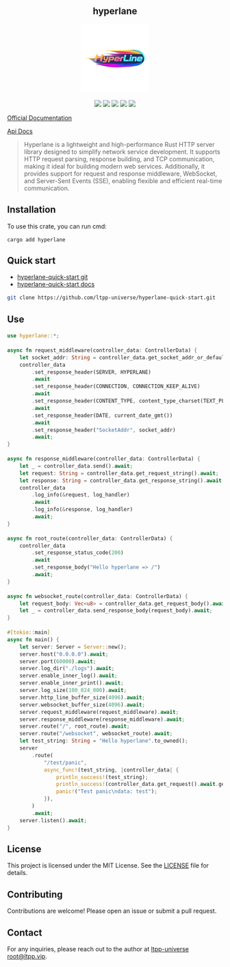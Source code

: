 <center>

## hyperlane

<img src="./img/logo.png" alt="" height="160">

[![](https://img.shields.io/crates/v/hyperlane.svg)](https://crates.io/crates/hyperlane)
[![](https://img.shields.io/crates/d/hyperlane.svg)](https://img.shields.io/crates/d/hyperlane.svg)
[![](https://docs.rs/hyperlane/badge.svg)](https://docs.rs/hyperlane)
[![](https://github.com/ltpp-universe/hyperlane/workflows/Rust/badge.svg)](https://github.com/ltpp-universe/hyperlane/actions?query=workflow:Rust)
[![](https://img.shields.io/crates/l/hyperlane.svg)](./LICENSE)

</center>

[Official Documentation](https://docs.ltpp.vip/hyperlane/)

[Api Docs](https://docs.rs/hyperlane/latest/hyperlane/)

> Hyperlane is a lightweight and high-performance Rust HTTP server library designed to simplify network service development. It supports HTTP request parsing, response building, and TCP communication, making it ideal for building modern web services. Additionally, it provides support for request and response middleware, WebSocket, and Server-Sent Events (SSE), enabling flexible and efficient real-time communication.

## Installation

To use this crate, you can run cmd:

```shell
cargo add hyperlane
```

## Quick start

- [hyperlane-quick-start git](https://github.com/ltpp-universe/hyperlane-quick-start)
- [hyperlane-quick-start docs](https://docs.ltpp.vip/hyperlane/quick-start/)

```sh
git clone https://github.com/ltpp-universe/hyperlane-quick-start.git
```

## Use

```rust
use hyperlane::*;

async fn request_middleware(controller_data: ControllerData) {
    let socket_addr: String = controller_data.get_socket_addr_or_default_string().await;
    controller_data
        .set_response_header(SERVER, HYPERLANE)
        .await
        .set_response_header(CONNECTION, CONNECTION_KEEP_ALIVE)
        .await
        .set_response_header(CONTENT_TYPE, content_type_charset(TEXT_PLAIN, UTF8))
        .await
        .set_response_header(DATE, current_date_gmt())
        .await
        .set_response_header("SocketAddr", socket_addr)
        .await;
}

async fn response_middleware(controller_data: ControllerData) {
    let _ = controller_data.send().await;
    let request: String = controller_data.get_request_string().await;
    let response: String = controller_data.get_response_string().await;
    controller_data
        .log_info(&request, log_handler)
        .await
        .log_info(&response, log_handler)
        .await;
}

async fn root_route(controller_data: ControllerData) {
    controller_data
        .set_response_status_code(200)
        .await
        .set_response_body("Hello hyperlane => /")
        .await;
}

async fn websocket_route(controller_data: ControllerData) {
    let request_body: Vec<u8> = controller_data.get_request_body().await;
    let _ = controller_data.send_response_body(request_body).await;
}

#[tokio::main]
async fn main() {
    let server: Server = Server::new();
    server.host("0.0.0.0").await;
    server.port(60000).await;
    server.log_dir("./logs").await;
    server.enable_inner_log().await;
    server.enable_inner_print().await;
    server.log_size(100_024_000).await;
    server.http_line_buffer_size(4096).await;
    server.websocket_buffer_size(4096).await;
    server.request_middleware(request_middleware).await;
    server.response_middleware(response_middleware).await;
    server.route("/", root_route).await;
    server.route("/websocket", websocket_route).await;
    let test_string: String = "Hello hyperlane".to_owned();
    server
        .route(
            "/test/panic",
            async_func!(test_string, |controller_data| {
                println_success!(test_string);
                println_success!(controller_data.get_request().await.get_string());
                panic!("Test panic\ndata: test");
            }),
        )
        .await;
    server.listen().await;
}
```

## License

This project is licensed under the MIT License. See the [LICENSE](LICENSE) file for details.

## Contributing

Contributions are welcome! Please open an issue or submit a pull request.

## Contact

For any inquiries, please reach out to the author at [ltpp-universe <root@ltpp.vip>](mailto:root@ltpp.vip).
